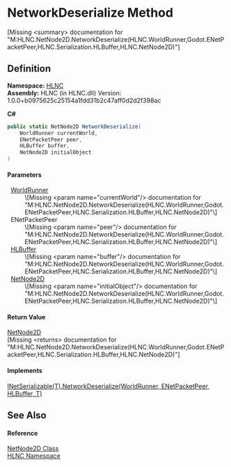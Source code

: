 # NetworkDeserialize Method


\[Missing &lt;summary&gt; documentation for "M:HLNC.NetNode2D.NetworkDeserialize(HLNC.WorldRunner,Godot.ENetPacketPeer,HLNC.Serialization.HLBuffer,HLNC.NetNode2D)"\]



## Definition
**Namespace:** <a href="N_HLNC">HLNC</a>  
**Assembly:** HLNC (in HLNC.dll) Version: 1.0.0+b0975625c25154a1fdd31b2c47aff0d2d2f398ac

**C#**
``` C#
public static NetNode2D NetworkDeserialize(
	WorldRunner currentWorld,
	ENetPacketPeer peer,
	HLBuffer buffer,
	NetNode2D initialObject
)
```



#### Parameters
<dl><dt>  <a href="T_HLNC_WorldRunner">WorldRunner</a></dt><dd>\[Missing &lt;param name="currentWorld"/&gt; documentation for "M:HLNC.NetNode2D.NetworkDeserialize(HLNC.WorldRunner,Godot.ENetPacketPeer,HLNC.Serialization.HLBuffer,HLNC.NetNode2D)"\]</dd><dt>  ENetPacketPeer</dt><dd>\[Missing &lt;param name="peer"/&gt; documentation for "M:HLNC.NetNode2D.NetworkDeserialize(HLNC.WorldRunner,Godot.ENetPacketPeer,HLNC.Serialization.HLBuffer,HLNC.NetNode2D)"\]</dd><dt>  <a href="T_HLNC_Serialization_HLBuffer">HLBuffer</a></dt><dd>\[Missing &lt;param name="buffer"/&gt; documentation for "M:HLNC.NetNode2D.NetworkDeserialize(HLNC.WorldRunner,Godot.ENetPacketPeer,HLNC.Serialization.HLBuffer,HLNC.NetNode2D)"\]</dd><dt>  <a href="T_HLNC_NetNode2D">NetNode2D</a></dt><dd>\[Missing &lt;param name="initialObject"/&gt; documentation for "M:HLNC.NetNode2D.NetworkDeserialize(HLNC.WorldRunner,Godot.ENetPacketPeer,HLNC.Serialization.HLBuffer,HLNC.NetNode2D)"\]</dd></dl>

#### Return Value
<a href="T_HLNC_NetNode2D">NetNode2D</a>  
\[Missing &lt;returns&gt; documentation for "M:HLNC.NetNode2D.NetworkDeserialize(HLNC.WorldRunner,Godot.ENetPacketPeer,HLNC.Serialization.HLBuffer,HLNC.NetNode2D)"\]

#### Implements
<a href="M_HLNC_INetSerializable_1_NetworkDeserialize">INetSerializable(T).NetworkDeserialize(WorldRunner, ENetPacketPeer, HLBuffer, T)</a>  


## See Also


#### Reference
<a href="T_HLNC_NetNode2D">NetNode2D Class</a>  
<a href="N_HLNC">HLNC Namespace</a>  
